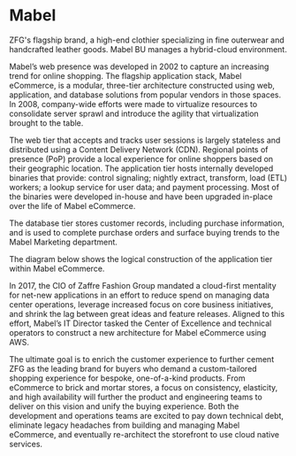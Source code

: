 # Mabel
ZFG's flagship brand, a high-end clothier specializing in fine outerwear and handcrafted leather goods. Mabel BU manages a hybrid-cloud environment.

Mabel’s web presence was developed in 2002 to capture an increasing trend for online shopping. The flagship application stack, Mabel eCommerce, is a modular, three-tier architecture constructed using web, application, and database solutions from popular vendors in those spaces. In 2008, company-wide efforts were made to virtualize resources to consolidate server sprawl and introduce the agility that virtualization brought to the table.

The web tier that accepts and tracks user sessions is largely stateless and distributed using a Content Delivery Network (CDN). Regional points of presence (PoP) provide a local experience for online shoppers based on their geographic location.
The application tier hosts internally developed binaries that provide: control signaling; nightly extract, transform, load (ETL) workers; a lookup service for user data; and payment processing. Most of the binaries were developed in-house and have been upgraded in-place over the life of Mabel eCommerce.

The database tier stores customer records, including purchase information, and is used to complete purchase orders and surface buying trends to the Mabel Marketing department.

The diagram below shows the logical construction of the application tier within Mabel eCommerce.



In 2017, the CIO of Zaffre Fashion Group mandated a cloud-first mentality for net-new applications in an effort to reduce spend on managing data center operations, leverage increased focus on core business initiatives, and shrink the lag between great ideas and feature releases. Aligned to this effort, Mabel’s IT Director tasked the Center of Excellence and technical operators to construct a new architecture for Mabel eCommerce using AWS.

The ultimate goal is to enrich the customer experience to further cement ZFG as the leading brand for buyers who demand a custom-tailored shopping experience for bespoke, one-of-a-kind products. From eCommerce to brick and mortar stores, a focus on consistency, elasticity, and high availability will further the product and engineering teams to deliver on this vision and unify the buying experience. Both the development and operations teams are excited to pay down technical debt, eliminate legacy headaches from building and managing Mabel eCommerce, and eventually re-architect the storefront to use cloud native services.